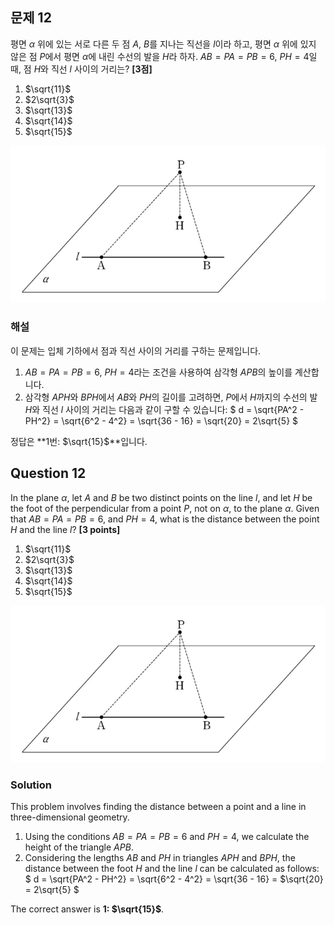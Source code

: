 ## 문제 12
평면 $\alpha$ 위에 있는 서로 다른 두 점 $A$, $B$를 지나는 직선을 $l$이라 하고, 평면 $\alpha$ 위에 있지 않은 점 $P$에서 평면 $\alpha$에 내린 수선의 발을 $H$라 하자. $AB = PA = PB = 6$, $PH = 4$일 때, 점 $H$와 직선 $l$ 사이의 거리는? **[3점]**

1. $\sqrt{11}$  
2. $2\sqrt{3}$  
3. $\sqrt{13}$  
4. $\sqrt{14}$  
5. $\sqrt{15}$  

![B_12](../Images/B_12.png)

### 해설
이 문제는 입체 기하에서 점과 직선 사이의 거리를 구하는 문제입니다. 

1. $AB = PA = PB = 6$, $PH = 4$라는 조건을 사용하여 삼각형 $APB$의 높이를 계산합니다.
2. 삼각형 $APH$와 $BPH$에서 $AB$와 $PH$의 길이를 고려하면, $P$에서 $H$까지의 수선의 발 $H$와 직선 $l$ 사이의 거리는 다음과 같이 구할 수 있습니다:
   $
   d = \sqrt{PA^2 - PH^2} = \sqrt{6^2 - 4^2} = \sqrt{36 - 16} = \sqrt{20} = 2\sqrt{5}
   $

정답은 **1번: $\sqrt{15}$**입니다.

## Question 12
In the plane $\alpha$, let $A$ and $B$ be two distinct points on the line $l$, and let $H$ be the foot of the perpendicular from a point $P$, not on $\alpha$, to the plane $\alpha$. Given that $AB = PA = PB = 6$, and $PH = 4$, what is the distance between the point $H$ and the line $l$? **[3 points]**

1. $\sqrt{11}$  
2. $2\sqrt{3}$  
3. $\sqrt{13}$  
4. $\sqrt{14}$  
5. $\sqrt{15}$  

![B_12](../Images/B_12.png)


### Solution
This problem involves finding the distance between a point and a line in three-dimensional geometry.

1. Using the conditions $AB = PA = PB = 6$ and $PH = 4$, we calculate the height of the triangle $APB$.
2. Considering the lengths $AB$ and $PH$ in triangles $APH$ and $BPH$, the distance between the foot $H$ and the line $l$ can be calculated as follows:
   $
   d = \sqrt{PA^2 - PH^2} = \sqrt{6^2 - 4^2} = \sqrt{36 - 16} = $\sqrt{20} = 2\sqrt{5}
   $

The correct answer is **1: $\sqrt{15}$**.

